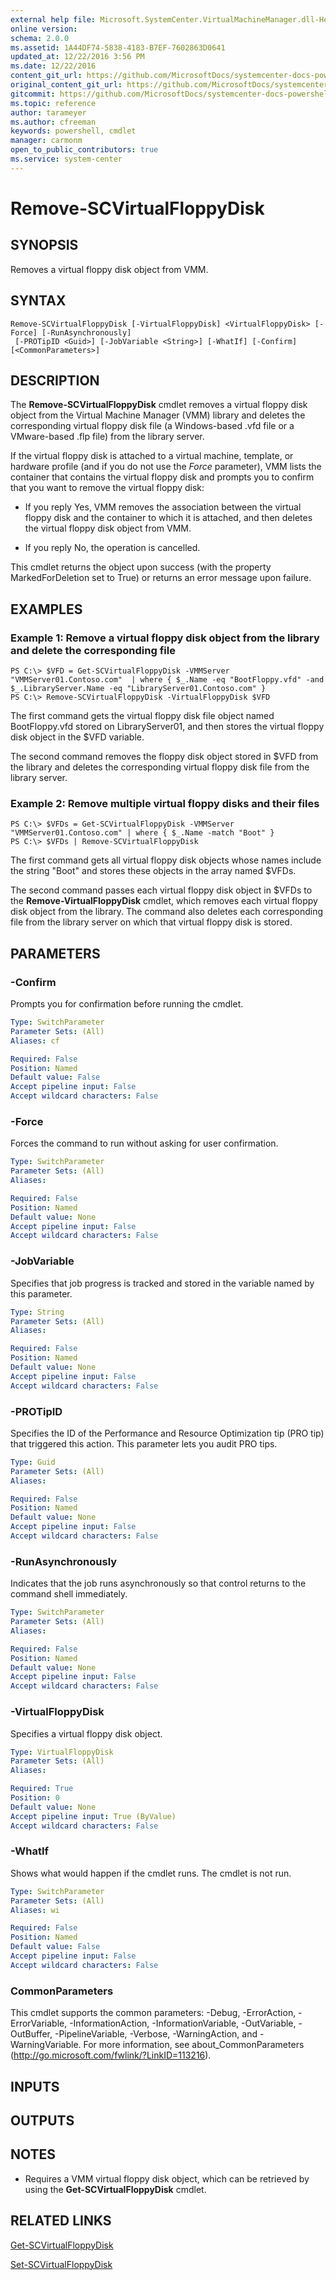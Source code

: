 ```yaml
---
external help file: Microsoft.SystemCenter.VirtualMachineManager.dll-Help.xml
online version: 
schema: 2.0.0
ms.assetid: 1A44DF74-5838-4183-B7EF-7602863D0641
updated_at: 12/22/2016 3:56 PM
ms.date: 12/22/2016
content_git_url: https://github.com/MicrosoftDocs/systemcenter-docs-powershell/blob/live/systemcenter-cmdlets/SystemCenter2016/VirtualMachineManager/vlatest/Remove-SCVirtualFloppyDisk.md
original_content_git_url: https://github.com/MicrosoftDocs/systemcenter-docs-powershell/blob/live/systemcenter-cmdlets/SystemCenter2016/VirtualMachineManager/vlatest/Remove-SCVirtualFloppyDisk.md
gitcommit: https://github.com/MicrosoftDocs/systemcenter-docs-powershell/blob/96e5647587661652225fbdd2c797cd4d59d542bc/systemcenter-cmdlets/SystemCenter2016/VirtualMachineManager/vlatest/Remove-SCVirtualFloppyDisk.md
ms.topic: reference
author: tarameyer
ms.author: cfreeman
keywords: powershell, cmdlet
manager: carmonm
open_to_public_contributors: true
ms.service: system-center
---
```


# Remove-SCVirtualFloppyDisk

## SYNOPSIS
Removes a virtual floppy disk object from VMM.

## SYNTAX

```
Remove-SCVirtualFloppyDisk [-VirtualFloppyDisk] <VirtualFloppyDisk> [-Force] [-RunAsynchronously]
 [-PROTipID <Guid>] [-JobVariable <String>] [-WhatIf] [-Confirm] [<CommonParameters>]
```

## DESCRIPTION
The **Remove-SCVirtualFloppyDisk** cmdlet removes a virtual floppy disk object from the Virtual Machine Manager (VMM) library and deletes the corresponding virtual floppy disk file (a Windows-based .vfd file or a VMware-based .flp file) from the library server.

If the virtual floppy disk is attached to a virtual machine, template, or hardware profile (and if you do not use the *Force* parameter), VMM lists the container that contains the virtual floppy disk and prompts you to confirm that you want to remove the virtual floppy disk: 



- If you reply Yes, VMM removes the association between the virtual floppy disk and the container to which it is attached, and then deletes the virtual floppy disk object from VMM. 


- If you reply No, the operation is cancelled.

This cmdlet returns the object upon success (with the property MarkedForDeletion set to True) or returns an error message upon failure.

## EXAMPLES

### Example 1: Remove a virtual floppy disk object from the library and delete the corresponding file
```
PS C:\> $VFD = Get-SCVirtualFloppyDisk -VMMServer "VMMServer01.Contoso.com"  | where { $_.Name -eq "BootFloppy.vfd" -and $_.LibraryServer.Name -eq "LibraryServer01.Contoso.com" }
PS C:\> Remove-SCVirtualFloppyDisk -VirtualFloppyDisk $VFD
```

The first command gets the virtual floppy disk file object named BootFloppy.vfd stored on LibraryServer01, and then stores the virtual floppy disk object in the $VFD variable.

The second command removes the floppy disk object stored in $VFD from the library and deletes the corresponding virtual floppy disk file from the library server.

### Example 2: Remove multiple virtual floppy disks and their files
```
PS C:\> $VFDs = Get-SCVirtualFloppyDisk -VMMServer "VMMServer01.Contoso.com" | where { $_.Name -match "Boot" }
PS C:\> $VFDs | Remove-SCVirtualFloppyDisk
```

The first command gets all virtual floppy disk objects whose names include the string "Boot" and stores these objects in the array named $VFDs.

The second command passes each virtual floppy disk object in $VFDs to the **Remove-VirtualFloppyDisk** cmdlet, which removes each virtual floppy disk object from the library.
The command also deletes each corresponding file from the library server on which that virtual floppy disk is stored.

## PARAMETERS

### -Confirm
Prompts you for confirmation before running the cmdlet.

```yaml
Type: SwitchParameter
Parameter Sets: (All)
Aliases: cf

Required: False
Position: Named
Default value: False
Accept pipeline input: False
Accept wildcard characters: False
```

### -Force
Forces the command to run without asking for user confirmation.

```yaml
Type: SwitchParameter
Parameter Sets: (All)
Aliases: 

Required: False
Position: Named
Default value: None
Accept pipeline input: False
Accept wildcard characters: False
```

### -JobVariable
Specifies that job progress is tracked and stored in the variable named by this parameter.

```yaml
Type: String
Parameter Sets: (All)
Aliases: 

Required: False
Position: Named
Default value: None
Accept pipeline input: False
Accept wildcard characters: False
```

### -PROTipID
Specifies the ID of the Performance and Resource Optimization tip (PRO tip) that triggered this action.
This parameter lets you audit PRO tips.

```yaml
Type: Guid
Parameter Sets: (All)
Aliases: 

Required: False
Position: Named
Default value: None
Accept pipeline input: False
Accept wildcard characters: False
```

### -RunAsynchronously
Indicates that the job runs asynchronously so that control returns to the command shell immediately.

```yaml
Type: SwitchParameter
Parameter Sets: (All)
Aliases: 

Required: False
Position: Named
Default value: None
Accept pipeline input: False
Accept wildcard characters: False
```

### -VirtualFloppyDisk
Specifies a virtual floppy disk object.

```yaml
Type: VirtualFloppyDisk
Parameter Sets: (All)
Aliases: 

Required: True
Position: 0
Default value: None
Accept pipeline input: True (ByValue)
Accept wildcard characters: False
```

### -WhatIf
Shows what would happen if the cmdlet runs.
The cmdlet is not run.

```yaml
Type: SwitchParameter
Parameter Sets: (All)
Aliases: wi

Required: False
Position: Named
Default value: False
Accept pipeline input: False
Accept wildcard characters: False
```

### CommonParameters
This cmdlet supports the common parameters: -Debug, -ErrorAction, -ErrorVariable, -InformationAction, -InformationVariable, -OutVariable, -OutBuffer, -PipelineVariable, -Verbose, -WarningAction, and -WarningVariable. For more information, see about_CommonParameters (http://go.microsoft.com/fwlink/?LinkID=113216).

## INPUTS

## OUTPUTS

## NOTES
* Requires a VMM virtual floppy disk object, which can be retrieved by using the **Get-SCVirtualFloppyDisk** cmdlet.

## RELATED LINKS

[Get-SCVirtualFloppyDisk](xref:SystemCenter2016/VirtualMachineManager/vlatest/Get-SCVirtualFloppyDisk.md)

[Set-SCVirtualFloppyDisk](xref:SystemCenter2016/VirtualMachineManager/vlatest/Set-SCVirtualFloppyDisk.md)

